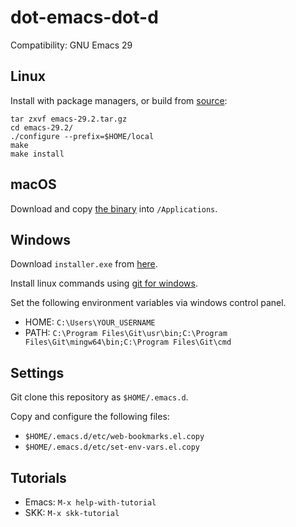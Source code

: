 # dot-emacs-dot-d

Compatibility: GNU Emacs 29

## Linux

Install with package managers, or build from [source](https://www.gnu.org/software/emacs/download.html):

```
tar zxvf emacs-29.2.tar.gz
cd emacs-29.2/
./configure --prefix=$HOME/local
make
make install
```

## macOS

Download and copy [the binary](https://emacsformacosx.com) into `/Applications`.

## Windows

Download `installer.exe` from [here](https://ftp.gnu.org/gnu/emacs/windows).

Install linux commands using [git for windows](https://gitforwindows.org/).

Set the following environment variables via windows control panel.

- HOME: `C:\Users\YOUR_USERNAME`
- PATH: `C:\Program Files\Git\usr\bin;C:\Program Files\Git\mingw64\bin;C:\Program Files\Git\cmd`

## Settings

Git clone this repository as `$HOME/.emacs.d`.

Copy and configure the following files:

- `$HOME/.emacs.d/etc/web-bookmarks.el.copy`
- `$HOME/.emacs.d/etc/set-env-vars.el.copy`

## Tutorials

- Emacs: `M-x help-with-tutorial`
- SKK: `M-x skk-tutorial`
